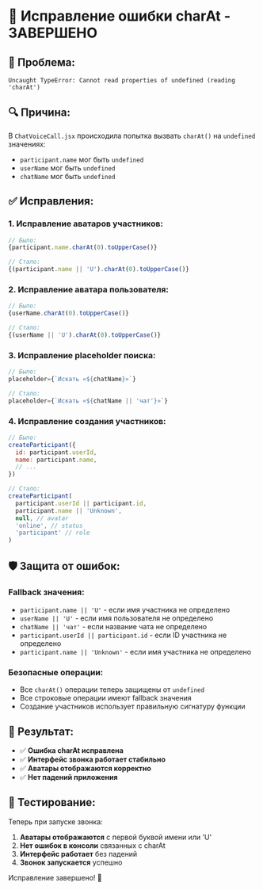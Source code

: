 # 🔧 Исправление ошибки charAt - ЗАВЕРШЕНО

## 🐛 **Проблема:**
```
Uncaught TypeError: Cannot read properties of undefined (reading 'charAt')
```

## 🔍 **Причина:**
В `ChatVoiceCall.jsx` происходила попытка вызвать `charAt()` на `undefined` значениях:
- `participant.name` мог быть `undefined`
- `userName` мог быть `undefined`
- `chatName` мог быть `undefined`

## ✅ **Исправления:**

### 1. **Исправление аватаров участников:**
```javascript
// Было:
{participant.name.charAt(0).toUpperCase()}

// Стало:
{(participant.name || 'U').charAt(0).toUpperCase()}
```

### 2. **Исправление аватара пользователя:**
```javascript
// Было:
{userName.charAt(0).toUpperCase()}

// Стало:
{(userName || 'U').charAt(0).toUpperCase()}
```

### 3. **Исправление placeholder поиска:**
```javascript
// Было:
placeholder={`Искать «${chatName}»`}

// Стало:
placeholder={`Искать «${chatName || 'чат'}»`}
```

### 4. **Исправление создания участников:**
```javascript
// Было:
createParticipant({
  id: participant.userId,
  name: participant.name,
  // ...
})

// Стало:
createParticipant(
  participant.userId || participant.id,
  participant.name || 'Unknown',
  null, // avatar
  'online', // status
  'participant' // role
)
```

## 🛡️ **Защита от ошибок:**

### **Fallback значения:**
- `participant.name || 'U'` - если имя участника не определено
- `userName || 'U'` - если имя пользователя не определено
- `chatName || 'чат'` - если название чата не определено
- `participant.userId || participant.id` - если ID участника не определено
- `participant.name || 'Unknown'` - если имя участника не определено

### **Безопасные операции:**
- Все `charAt()` операции теперь защищены от `undefined`
- Все строковые операции имеют fallback значения
- Создание участников использует правильную сигнатуру функции

## 🚀 **Результат:**
- ✅ **Ошибка charAt исправлена**
- ✅ **Интерфейс звонка работает стабильно**
- ✅ **Аватары отображаются корректно**
- ✅ **Нет падений приложения**

## 🧪 **Тестирование:**
Теперь при запуске звонка:
1. **Аватары отображаются** с первой буквой имени или 'U'
2. **Нет ошибок в консоли** связанных с charAt
3. **Интерфейс работает** без падений
4. **Звонок запускается** успешно

Исправление завершено! 🎉




